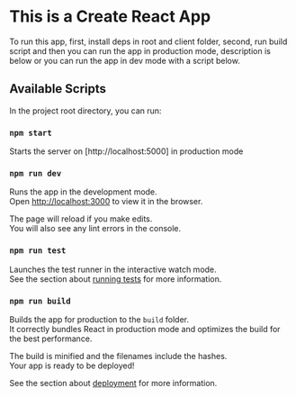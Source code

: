 # This is a Create React App

To run this app, first, install deps in root and client folder, second, run build script and then you can run the app in production mode, description is below or you can run the app in dev mode with a script below.

## Available Scripts

In the project root directory, you can run:

### `npm start`

Starts the server on [http://localhost:5000] in production mode

### `npm run dev`

Runs the app in the development mode.\
Open [http://localhost:3000](http://localhost:3000) to view it in the browser.

The page will reload if you make edits.\
You will also see any lint errors in the console.

### `npm run test`

Launches the test runner in the interactive watch mode.\
See the section about [running tests](https://facebook.github.io/create-react-app/docs/running-tests) for more information.

### `npm run build`

Builds the app for production to the `build` folder.\
It correctly bundles React in production mode and optimizes the build for the best performance.

The build is minified and the filenames include the hashes.\
Your app is ready to be deployed!

See the section about [deployment](https://facebook.github.io/create-react-app/docs/deployment) for more information.
